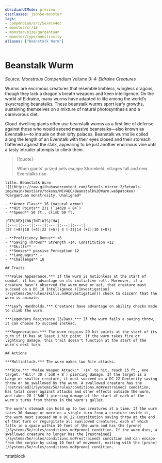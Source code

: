 ```yaml
---
obsidianUIMode: preview
cssclasses: json5e-monster
tags:
- compendium/src/5e/mcv4ec
- monster/cr/18
- monster/size/gargantuan
- monster/type/monstrosity
aliases: ["Beanstalk Wurm"]
---
```

# Beanstalk Wurm
*Source: Monstrous Compendium Volume 3: 4: Eldraine Creatures*  

Wurms are enormous creatures that resemble limbless, wingless dragons, though they lack a dragon's breath weapons and keen intelligence. On the world of Eldraine, many wurms have adapted to life among the world's skyscraping beanstalks. These beanstalk wurms sport leafy growths, sustaining themselves on a mixture of natural photosynthesis and a carnivorous diet.

Cloud-dwelling giants often use beanstalk wurms as a first line of defense against those who would ascend massive beanstalks—also known as Everstalks—to intrude on their lofty palaces. Beanstalk wurms lie coiled along the length of an Everstalk with their eyes closed and their stomach flattened against the stalk, appearing to be just another enormous vine until a tasty intruder attempts to climb them.

> [!quote]-  
> 
> When giants' prized pets escape Stormkeld, villages fall and new Everstalks rise.


```ad-statblock
title: Beanstalk Wurm
![](https://raw.githubusercontent.com/5etools-mirror-2/5etools-img/main/bestiary/tokens/MCV4EC/Beanstalk%20Wurm.webp#token)
*Gargantuan monstrosity, Unaligned*

- **Armor Class** 16 (natural armor)
- **Hit Points** 231 (`14d20 + 84`)
- **Speed** 50 ft., climb 50 ft.

|STR|DEX|CON|INT|WIS|CHA|
|:---:|:---:|:---:|:---:|:---:|:---:|
|27 (+8)|18 (+4)|22 (+6)| 4 (-3)|14 (+2)|10 (+0)|

- **Proficiency Bonus** +6
- **Saving Throws** Strength +14, Constitution +12
- **Skills** ⏤
- **Senses** passive Perception 12
- **Languages** —
- **Challenge** 18

## Traits

***False Appearance.*** If the wurm is motionless at the start of combat, it has advantage on its initiative roll. Moreover, if a creature hasn't observed the wurm move or act, that creature must succeed on a DC 18 Intelligence ([Investigation](/Systems/5e/rules/skills.md#Investigation)) check to discern that the wurm is animate.

***Leafy Handholds.*** Creatures have advantage on ability checks made to climb the wurm.

***Legendary Resistance (3/Day).*** If the wurm fails a saving throw, it can choose to succeed instead.

***Regeneration.*** The wurm regains 20 hit points at the start of its turn if it has at least 1 hit point. If the wurm takes fire or lightning damage, this trait doesn't function at the start of the wurm's next turn.

## Actions

***Multiattack.*** The wurm makes two Bite attacks.

***Bite.*** *Melee Weapon Attack:* `+14` to hit, reach 15 ft., one target. *Hit:* 30 (`5d8 + 8`) piercing damage. If the target is a Large or smaller creature, it must succeed on a DC 22 Dexterity saving throw or be swallowed by the wurm. A swallowed creature has the [restrained](/Systems/5e/rules/conditions.md#restrained) condition, has total cover against attacks and other effects outside the wurm, and takes 28 (`8d6`) piercing damage at the start of each of the wurm's turns from thorns in the wurm's gullet.

The wurm's stomach can hold up to two creatures at a time. If the wurm takes 30 damage or more on a single turn from a creature inside it, the wurm must succeed on a DC 22 Constitution saving throw at the end of that turn or regurgitate all swallowed creatures, each of which falls in a space within 10 feet of the wurm and has the [prone](/Systems/5e/rules/conditions.md#prone) condition. If the wurm dies, a swallowed creature no longer has the [restrained](/Systems/5e/rules/conditions.md#restrained) condition and can escape from the corpse by using 10 feet of movement, exiting with the [prone](/Systems/5e/rules/conditions.md#prone) condition.
```
^statblock